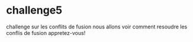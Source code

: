 # challenge5
challenge sur les conflits de fusion
nous allons voir comment resoudre 
les conflis de fusion 
appretez-vous!
